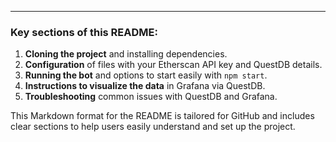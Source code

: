 
---

### Key sections of this README:

1. **Cloning the project** and installing dependencies.
2. **Configuration** of files with your Etherscan API key and QuestDB details.
3. **Running the bot** and options to start easily with `npm start`.
4. **Instructions to visualize the data** in Grafana via QuestDB.
5. **Troubleshooting** common issues with QuestDB and Grafana.

This Markdown format for the README is tailored for GitHub and includes clear sections to help users easily understand and set up the project.
